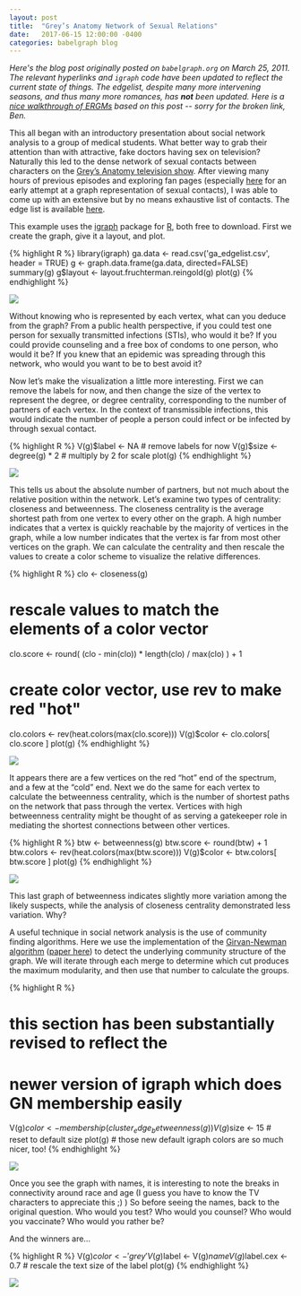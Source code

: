 ```yaml
---
layout: post
title:  "Grey’s Anatomy Network of Sexual Relations"
date:   2017-06-15 12:00:00 -0400
categories: babelgraph blog
---
```


_Here's the blog post originally posted on `babelgraph.org` on March 25, 2011. The relevant hyperlinks and `igraph` code have been updated to reflect the current state of things. The edgelist, despite many more intervening seasons, and thus many more romances, has __not__ been updated. Here is a [nice walkthrough of ERGMs](http://badhessian.org/2012/09/lessons-on-exponential-random-graph-modeling-from-greys-anatomy-hook-ups/) based on this post -- sorry for the broken link, Ben._

This all began with an introductory presentation about social network analysis to a group of medical students.  What better way to grab their attention than with attractive, fake doctors having sex on television?  Naturally this led to the dense network of sexual contacts between characters on the [Grey’s Anatomy television show](http://en.wikipedia.org/wiki/Grey%27s_Anatomy).  After viewing many hours of previous episodes and exploring fan pages (especially [here](http://insanegrey.livejournal.com/72234.html) for an early attempt at a graph representation of sexual contacts), I was able to come up with an extensive but by no means exhaustive list of contacts.  The edge list is available [here](/images/babelgraph/greys/ga_edgelist.csv).

This example uses the [igraph](http://igraph.org/) package for [R](http://www.r-project.org/), both free to download. First we create the graph, give it a layout, and plot.

{% highlight R %}
library(igraph)
ga.data <- read.csv('ga_edgelist.csv', header = TRUE)
g <- graph.data.frame(ga.data, directed=FALSE)
summary(g)
g$layout <- layout.fruchterman.reingold(g)
plot(g)
{% endhighlight %}

![](/images/babelgraph/greys/plot1.png)

Without knowing who is represented by each vertex, what can you deduce from the graph? From a public health perspective, if you could test one person for sexually transmitted infections (STIs), who would it be? If you could provide counseling and a free box of condoms to one person, who would it be? If you knew that an epidemic was spreading through this network, who would you want to be to best avoid it?

Now let’s make the visualization a little more interesting. First we can remove the labels for now, and then change the size of the vertex to represent the degree, or degree centrality, corresponding to the number of partners of each vertex. In the context of transmissible infections, this would indicate the number of people a person could infect or be infected by through sexual contact.

{% highlight R %}
V(g)$label <- NA # remove labels for now
V(g)$size <- degree(g) * 2 # multiply by 2 for scale
plot(g)
{% endhighlight %}

![](/images/babelgraph/greys/plot2.png)

This tells us about the absolute number of partners, but not much about the relative position within the network. Let’s examine two types of centrality: closeness and betweenness. The closeness centrality is the average shortest path from one vertex to every other on the graph. A high number indicates that a vertex is quickly reachable by the majority of vertices in the graph, while a low number indicates that the vertex is far from most other vertices on the graph. We can calculate the centrality and then rescale the values to create a color scheme to visualize the relative differences.

{% highlight R %}
clo <- closeness(g)
# rescale values to match the elements of a color vector
clo.score <- round( (clo - min(clo)) * length(clo) / max(clo) ) + 1
# create color vector, use rev to make red "hot"
clo.colors <- rev(heat.colors(max(clo.score)))
V(g)$color <- clo.colors[ clo.score ]
plot(g)
{% endhighlight %}

![](/images/babelgraph/greys/plot3.png)

It appears there are a few vertices on the red “hot” end of the spectrum, and a few at the “cold” end. Next we do the same for each vertex to calculate the betweenness centrality, which is the number of shortest paths on the network that pass through the vertex. Vertices with high betweenness centrality might be thought of as serving a gatekeeper role in mediating the shortest connections between other vertices.

{% highlight R %}
btw <- betweenness(g)
btw.score <- round(btw) + 1
btw.colors <- rev(heat.colors(max(btw.score)))
V(g)$color <- btw.colors[ btw.score ]
plot(g)
{% endhighlight %}

![](/images/babelgraph/greys/plot4.png)

This last graph of betweenness indicates slightly more variation among the likely suspects, while the analysis of closeness centrality demonstrated less variation. Why? 

A useful technique in social network analysis is the use of community finding algorithms. Here we use the implementation of the [Girvan-Newman algorithm](http://en.wikipedia.org/wiki/Girvan%E2%80%93Newman_algorithm) ([paper here](http://www.pnas.org/content/99/12/7821)) to detect the underlying community structure of the graph. We will iterate through each merge to determine which cut produces the maximum modularity, and then use that number to calculate the groups.

{% highlight R %}
# this section has been substantially revised to reflect the
# newer version of igraph which does GN membership easily
V(g)$color <- membership(cluster_edge_betweenness(g))
V(g)$size <- 15 # reset to default size
plot(g) # those new default igraph colors are so much nicer, too!
{% endhighlight %}

![](/images/babelgraph/greys/plot5.png)

Once you see the graph with names, it is interesting to note the breaks in connectivity around race and age (I guess you have to know the TV characters to appreciate this ;) ) So before seeing the names, back to the original question. Who would you test? Who would you counsel? Who would you vaccinate? Who would you rather be?

And the winners are…

{% highlight R %}
V(g)$color <- 'grey'
V(g)$label <- V(g)$name
V(g)$label.cex <- 0.7 # rescale the text size of the label
plot(g)
{% endhighlight %}

![](/images/babelgraph/greys/plot6.png)
